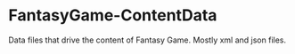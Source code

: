 FantasyGame-ContentData
=======================

Data files that drive the content of Fantasy Game. Mostly xml and json files.
